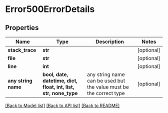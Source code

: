 # Error500ErrorDetails


## Properties
Name | Type | Description | Notes
------------ | ------------- | ------------- | -------------
**stack_trace** | **str** |  | [optional] 
**file** | **str** |  | [optional] 
**line** | **int** |  | [optional] 
**any string name** | **bool, date, datetime, dict, float, int, list, str, none_type** | any string name can be used but the value must be the correct type | [optional]

[[Back to Model list]](../README.md#documentation-for-models) [[Back to API list]](../README.md#documentation-for-api-endpoints) [[Back to README]](../README.md)


